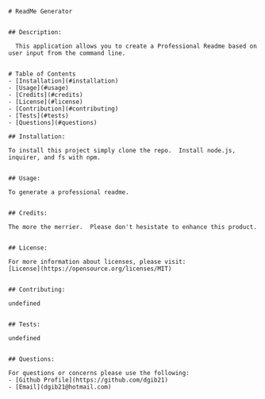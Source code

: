 
    # ReadMe Generator 

    
    ## Description:

      This application allows you to create a Professional Readme based on user input from the command line.


    # Table of Contents
    - [Installation](#installation)
    - [Usage](#usage)
    - [Credits](#credits)
    - [License](#license)
    - [Contribution](#contributing)
    - [Tests](#tests)
    - [Questions](#questions)

    ## Installation:

    To install this project simply clone the repo.  Install node.js, inquirer, and fs with npm. 


    ## Usage:

    To generate a professional readme. 


    ## Credits:

    The more the merrier.  Please don't hesistate to enhance this product.  


    ## License:

    For more information about licenses, please visit:
    [License](https://opensource.org/licenses/MIT)


    ## Contributing:
    
    undefined

    
    ## Tests:

    undefined

    
    ## Questions:

    For questions or concerns please use the following: 
    - [Github Profile](https://github.com/dgib21)
    - [Email](dgib21@hotmail.com)

  